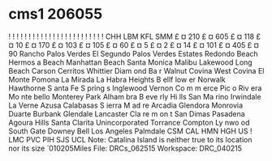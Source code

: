 # cms1 206055

!
!
!
!
!
!
!
!
!
!
!
!
!
!
!
!
!
!
!
!
!
!
!
!
CHH
LBM
KFL
SMM
£
¤
210
£
¤
605
£
¤
118
£
¤
10
£
¤
170
£
¤
103
£
¤
105
£
¤
60
£
¤
5
£
¤
2
£
¤
14
£
¤
101
£
¤
405
£
¤
90
Rancho Palos
Verdes
El Segundo
Palos
Verdes
Estates
Redondo
Beach
Hermos a
Beach
Manhattan
Beach
Santa
Monica
Malibu
Lakewood
Long
Beach
Carson
Cerritos
Whittier
Diam ond
Ba r
Walnut
Covina
West
Covina
El
Monte
Pomona
La Mirada
La Habra
Heights
B ellf low er
Norwalk
Hawthorne
S anta  Fe
S pring s
Inglewood
Vernon
Co m m erce
Pic o
Riv era
Mo nte bello
Monterey
Park
Alham bra
B eve rly
Hi lls
San
Ma rino
Irwindale
La
Verne
Azusa
Calabasas
S ierra
M ad re
Arcadia
Glendora
Monrovia
Duarte
Burbank
Glendale
Lancaster
Cla re m on t
San
Dimas
Pasadena
Agoura
Hills
Santa
Clarita
Unincorporated
Torrance
Compton
Ly nwo od
South Gate
Downey
Bell
Los
Angeles
Palmdale
CSM
CAL
HMN
HGH
US
!
LMC
PVC
PIH
SJS
UCL
Note: Catalina Island is neither
   true to its location nor its size
 ́
010205Miles
File: DRCs_062515  Workspace: DRC_040215
